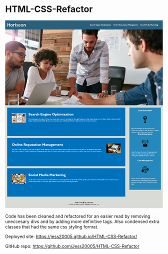 # HTML-CSS-Refactor
![Screenshot of webpage](assets/images/webpage-screenshot.png)

 Code has been cleaned and refactored for an easier read by removing uneccesary divs and by adding more definitive tags. Also condensed extra classes that had the same css styling format.    

 Deployed site: https://jess20005.github.io/HTML-CSS-Refactor/

GitHub repo: https://github.com/Jess20005/HTML-CSS-Refactor